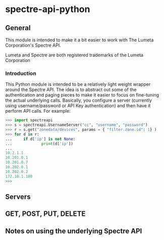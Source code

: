 # spectre-api-python

## General
This module is intended to make it a bit easier to work with
The Lumeta Corporation's Spectre API.

Lumeta and Spectre are both registered trademarks of the Lumeta Corporation

### Introduction
This Python module is intended to be a relatively light weight wrapper around the Spectre API.
The idea is to abstract out some of the authentication and paging pieces to make it easier to
focus on fine-tuning the actual underlying calls.  Basically, you configure a server
(currently using username/password or API Key authentication) and then have it perform API calls.
For example:
```python
>>> import spectreapi
>>> s = spectreapi.UsernameServer("cc", "username", "password")
>>> r = s.get("zonedata/devices", params = { "filter.zone.id": 1} )
>>> for d in r:
...     if d['ip'] is not None:
...             print(d['ip'])
...
10.2.1.1
10.201.0.1
10.201.0.7
10.202.0.1
10.202.0.2
172.18.1.180
>>>
```

## Servers

## GET, POST, PUT, DELETE

## Notes on using the underlying Spectre API


